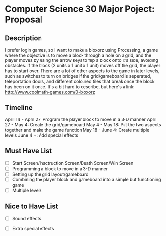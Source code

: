 # Computer Science 30 Major Poject: Proposal
## Description 
  I prefer login games, so I want to make a bloxorz using Processing, a game where the objective is to move a block through a hole on a grid, and the player moves by using the arrow keys to flip a block onto it's side, avoiding obstacles. If the block (2 units x 1 unit x 1 unit) moves off the grid, the player has to start over. There are a lot of other aspects to the game in later levels, such as switches to turn on bridges if the grid/gameboard is seperated, teleportation doors, and different coloured tiles that break once the block has been on it once. It's a bit hard to describe, but here's a link: http://www.coolmath-games.com/0-bloxorz 
## Timeline
  April 14 - April 27: Program the player block to move in a 3-D manner
  April 27 - May 4: Create the grid/gameboard
  May 4 - May 18: Put the two aspects together and make the game function
  May 18 - June 4: Create multiple levels
  June 4 +: Add special effects
## Must Have List
- [ ] Start Screen/Insctruction Screen/Death Screen/Win Screen
- [ ] Programming a block to move in a 3-D manner
- [ ] Setting up the grid layout/gameboard
- [ ] Combining the player block and gameboard into a simple but functioning game
- [ ] Multiple levels

## Nice to Have List
- [ ] Sound effects
- [ ] Extra special effects

